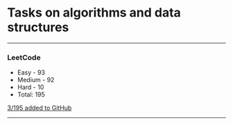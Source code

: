 # Tasks on algorithms and data structures
---
### LeetCode

- Easy - 93
- Medium - 92
- Hard - 10
- Total: 195

[3/195 added to GitHub](https://github.com/vitbogit/algorithms-and-data-structures-problems/tree/main/leetcode)

---
